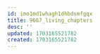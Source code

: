 ```yaml
---
id: imo1md1whagh1dhbdsmfgqx
title: 9667_living_chapters
desc: ''
updated: 1703165521782
created: 1703165521782
---
```

